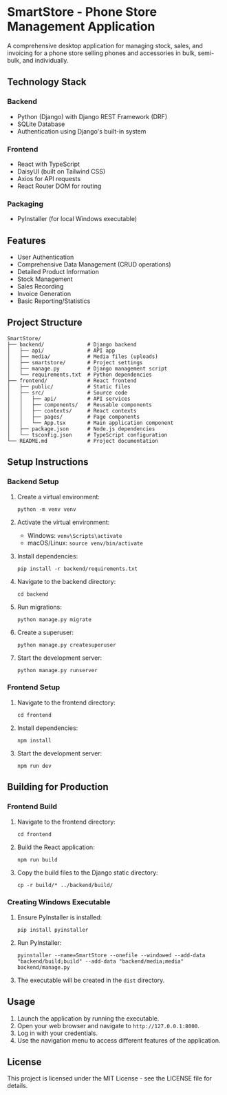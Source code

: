 # SmartStore - Phone Store Management Application

A comprehensive desktop application for managing stock, sales, and invoicing for a phone store selling phones and accessories in bulk, semi-bulk, and individually.

## Technology Stack

### Backend
- Python (Django) with Django REST Framework (DRF)
- SQLite Database
- Authentication using Django's built-in system

### Frontend
- React with TypeScript
- DaisyUI (built on Tailwind CSS)
- Axios for API requests
- React Router DOM for routing

### Packaging
- PyInstaller (for local Windows executable)

## Features

- User Authentication
- Comprehensive Data Management (CRUD operations)
- Detailed Product Information
- Stock Management
- Sales Recording
- Invoice Generation
- Basic Reporting/Statistics

## Project Structure

```
SmartStore/
├── backend/              # Django backend
│   ├── api/              # API app
│   ├── media/            # Media files (uploads)
│   ├── smartstore/       # Project settings
│   ├── manage.py         # Django management script
│   └── requirements.txt  # Python dependencies
├── frontend/             # React frontend
│   ├── public/           # Static files
│   ├── src/              # Source code
│   │   ├── api/          # API services
│   │   ├── components/   # Reusable components
│   │   ├── contexts/     # React contexts
│   │   ├── pages/        # Page components
│   │   └── App.tsx       # Main application component
│   ├── package.json      # Node.js dependencies
│   └── tsconfig.json     # TypeScript configuration
└── README.md             # Project documentation
```

## Setup Instructions

### Backend Setup

1. Create a virtual environment:
   ```
   python -m venv venv
   ```

2. Activate the virtual environment:
   - Windows: `venv\Scripts\activate`
   - macOS/Linux: `source venv/bin/activate`

3. Install dependencies:
   ```
   pip install -r backend/requirements.txt
   ```

4. Navigate to the backend directory:
   ```
   cd backend
   ```

5. Run migrations:
   ```
   python manage.py migrate
   ```

6. Create a superuser:
   ```
   python manage.py createsuperuser
   ```

7. Start the development server:
   ```
   python manage.py runserver
   ```

### Frontend Setup

1. Navigate to the frontend directory:
   ```
   cd frontend
   ```

2. Install dependencies:
   ```
   npm install
   ```

3. Start the development server:
   ```
   npm run dev
   ```

## Building for Production

### Frontend Build

1. Navigate to the frontend directory:
   ```
   cd frontend
   ```

2. Build the React application:
   ```
   npm run build
   ```

3. Copy the build files to the Django static directory:
   ```
   cp -r build/* ../backend/build/
   ```

### Creating Windows Executable

1. Ensure PyInstaller is installed:
   ```
   pip install pyinstaller
   ```

2. Run PyInstaller:
   ```
   pyinstaller --name=SmartStore --onefile --windowed --add-data "backend/build;build" --add-data "backend/media;media" backend/manage.py
   ```

3. The executable will be created in the `dist` directory.

## Usage

1. Launch the application by running the executable.
2. Open your web browser and navigate to `http://127.0.0.1:8000`.
3. Log in with your credentials.
4. Use the navigation menu to access different features of the application.

## License

This project is licensed under the MIT License - see the LICENSE file for details.
